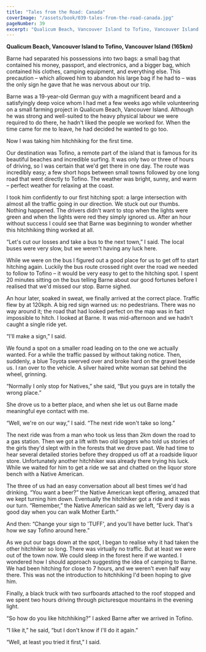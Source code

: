 ```yaml
---
title: "Tales from the Road: Canada"
coverImage: "/assets/book/039-tales-from-the-road-canada.jpg"
pageNumber: 39
excerpt: "Qualicum Beach, Vancouver Island to Tofino, Vancouver Island (165km). A silver haired white woman sat behind the wheel, grinning. “Normally I only stop for Natives,”"
---
```


**Qualicum Beach, Vancouver Island to Tofino, Vancouver Island (165km)**

Barne had separated his possessions into two bags: a small bag that contained his money, passport, and electronics, and a bigger bag, which contained his clothes, camping equipment, and everything else. This precaution – which allowed him to abandon his large bag if he had to – was the only sign he gave that he was nervous about our trip.

Barne was a 19-year-old German guy with a magnificent beard and a satisfyingly deep voice whom I had met a few weeks ago while volunteering on a small farming project in Qualicum Beach, Vancouver Island. Although he was strong and well-suited to the heavy physical labour we were required to do there, he hadn't liked the people we worked for. When the time came for me to leave, he had decided he wanted to go too.

Now I was taking him hitchhiking for the first time.

Our destination was Tofino, a remote part of the island that is famous for its beautiful beaches and incredible surfing. It was only two or three of hours of driving, so I was certain that we'd get there in one day. The route was incredibly easy; a few short hops between small towns followed by one long road that went directly to Tofino. The weather was bright, sunny, and warm – perfect weather for relaxing at the coast.

I took him confidently to our first hitching spot: a large intersection with almost all the traffic going in our direction. We stuck out our thumbs. Nothing happened. The drivers didn't want to stop when the lights were green and when the lights were red they simply ignored us. After an hour without success I could see that Barne was beginning to wonder whether this hitchhiking thing worked at all.

“Let's cut our losses and take a bus to the next town,” I said. The local buses were very slow, but we weren't having any luck here.

While we were on the bus I figured out a good place for us to get off to start hitching again. Luckily the bus route crossed right over the road we needed to follow to Tofino – it would be very easy to get to the hitching spot. I spent 20 minutes sitting on the bus telling Barne about our good fortunes before I realised that we'd missed our stop. Barne sighed.

An hour later, soaked in sweat, we finally arrived at the correct place. Traffic flew by at 120kph. A big red sign warned us: no pedestrians. There was no way around it; the road that had looked perfect on the map was in fact impossible to hitch. I looked at Barne. It was mid-afternoon and we hadn't caught a single ride yet.

“I'll make a sign,” I said.

We found a spot on a smaller road leading on to the one we actually wanted. For a while the traffic passed by without taking notice. Then, suddenly, a blue Toyota swerved over and broke hard on the gravel beside us. I ran over to the vehicle. A silver haired white woman sat behind the wheel, grinning.

“Normally I only stop for Natives,” she said, “But you guys are in totally the wrong place.”

She drove us to a better place, and when she let us out Barne made meaningful eye contact with me.

“Well, we're on our way,” I said. “The next ride won't take so long.”

The next ride was from a man who took us less than 2km down the road to a gas station. Then we got a lift with two old loggers who told us stories of the girls they'd slept with in the forests that we drove past. We had time to hear several detailed stories before they dropped us off at a roadside liquor store. Unfortunately another hitchhiker was already there trying his luck. While we waited for him to get a ride we sat and chatted on the liquor store bench with a Native American.

The three of us had an easy conversation about all best times we'd had drinking. “You want a beer?” the Native American kept offering, amazed that we kept turning him down. Eventually the hitchhiker got a ride and it was our turn. “Remember,” the Native American said as we left, “Every day is a good day when you can walk Mother Earth.”

And then: “Change your sign to 'TUFF', and you'll have better luck. That's how we say Tofino around here.”

As we put our bags down at the spot, I began to realise why it had taken the other hitchhiker so long. There was virtually no traffic. But at least we were out of the town now. We could sleep in the forest here if we wanted. I wondered how I should approach suggesting the idea of camping to Barne. We had been hitching for close to 7 hours, and we weren't even half way there. This was not the introduction to hitchhiking I'd been hoping to give him.

Finally, a black truck with two surfboards attached to the roof stopped and we spent two hours driving through picturesque mountains in the evening light.

“So how do you like hitchhiking?” I asked Barne after we arrived in Tofino.

“I like it,” he said, “but I don't know if I'll do it again.”

“Well, at least you tried it first,” I said.

